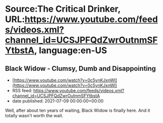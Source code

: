 # Source:The Critical Drinker, URL:https://www.youtube.com/feeds/videos.xml?channel_id=UCSJPFQdZwrOutnmSFYtbstA, language:en-US

## Black Widow - Clumsy, Dumb and Disappointing
 - [https://www.youtube.com/watch?v=0c5ynKJxnWI](https://www.youtube.com/watch?v=0c5ynKJxnWI)
 - RSS feed: https://www.youtube.com/feeds/videos.xml?channel_id=UCSJPFQdZwrOutnmSFYtbstA
 - date published: 2021-07-09 00:00:00+00:00

Well, after about ten years of waiting, Black Widow is finally here. And it totally wasn't worth the wait.

